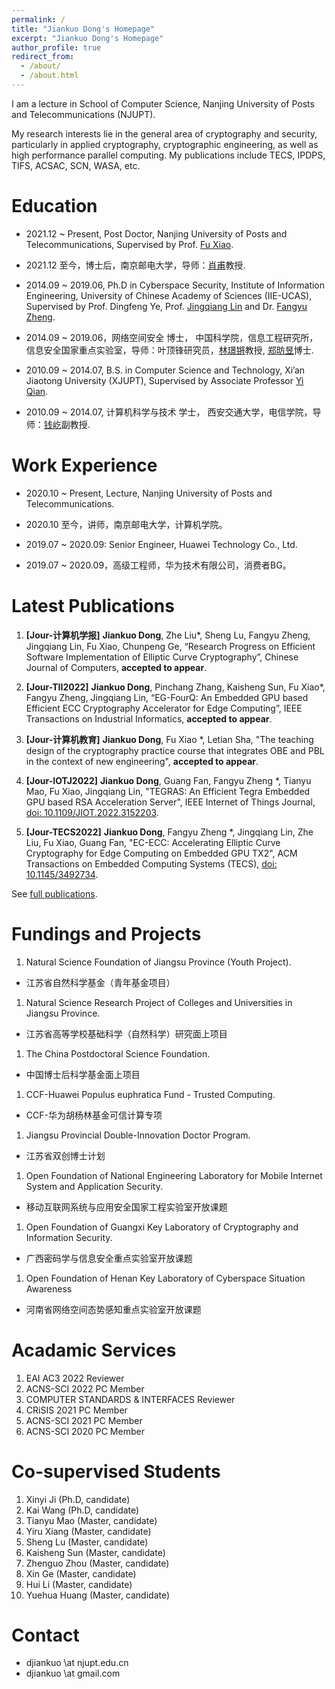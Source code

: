 ```yaml
---
permalink: /
title: "Jiankuo Dong's Homepage"
excerpt: "Jiankuo Dong's Homepage"
author_profile: true
redirect_from: 
  - /about/
  - /about.html
---
```


I am a lecture in School of Computer Science, Nanjing University of Posts and Telecommunications (NJUPT).

My research interests lie in the general area of cryptography and security, particularly in applied cryptography, cryptographic engineering, as well as high performance parallel computing. My publications include TECS, IPDPS, TIFS, ACSAC, SCN, WASA, etc.


Education
======
* 2021.12 ~ Present, Post Doctor, Nanjing University of Posts and Telecommunications, Supervised by Prof. [Fu Xiao](https://yjs.njupt.edu.cn/dsgl/nocontrol/college/dsfcxq.htm?dsJbxxId=9B9D05C52A832DCFE050007F01006EFE).
- 2021.12 至今，博士后，南京邮电大学，导师：[肖甫](https://yjs.njupt.edu.cn/dsgl/nocontrol/college/dsfcxq.htm?dsJbxxId=9B9D05C52A832DCFE050007F01006EFE)教授.

* 2014.09 ~ 2019.06, Ph.D in Cyberspace Security, Institute of Information Engineering, University of Chinese Academy of Sciences (IIE-UCAS), Supervised by Prof. Dingfeng Ye, Prof. [Jingqiang Lin](https://lin-jingqiang.github.io/) and Dr. [Fangyu Zheng](https://zhengfangyu.github.io/).
- 2014.09 ~ 2019.06，网络空间安全 博士， 中国科学院，信息工程研究所，信息安全国家重点实验室，导师：叶顶锋研究员，[林璟锵](https://lin-jingqiang.github.io/)教授, [郑昉昱](https://zhengfangyu.github.io/)博士.

* 2010.09 ~ 2014.07, B.S. in Computer Science and Technology, Xi’an Jiaotong University (XJUPT), Supervised by Associate Professor [Yi Qian](http://gr.xjtu.edu.cn/web/yqian).
- 2010.09 ~ 2014.07, 计算机科学与技术 学士， 西安交通大学，电信学院，导师：[钱屹](http://gr.xjtu.edu.cn/web/yqian)副教授.


Work Experience
======

* 2020.10 ~ Present, Lecture, Nanjing University of Posts and Telecommunications.
- 2020.10 至今，讲师，南京邮电大学，计算机学院。
* 2019.07 ~ 2020.09: Senior Engineer, Huawei Technology Co., Ltd.
- 2019.07 ~ 2020.09，高级工程师，华为技术有限公司，消费者BG。


Latest Publications
======

1. **[Jour-计算机学报]** **Jiankuo Dong**, Zhe Liu*, Sheng Lu, Fangyu Zheng, Jingqiang Lin, Fu Xiao, Chunpeng Ge, “Research Progress on Efficient Software Implementation of Elliptic Curve Cryptography”, Chinese Journal of Computers, **accepted to appear**.

1. **[Jour-TII2022]** **Jiankuo Dong**, Pinchang Zhang, Kaisheng Sun, Fu Xiao*, Fangyu Zheng, Jingqiang Lin, “EG-FourQ: An Embedded GPU based Efficient ECC Cryptography Accelerator for Edge Computing”, IEEE Transactions on Industrial Informatics, **accepted to appear**.

1. **[Jour-计算机教育]** **Jiankuo Dong**, Fu Xiao *, Letian Sha, "The teaching design of the cryptography practice course that integrates OBE and PBL in the context of new engineering", **accepted to appear**.

1. **[Jour-IOTJ2022]** **Jiankuo Dong**, Guang Fan, Fangyu Zheng *, Tianyu Mao, Fu Xiao, Jingqiang Lin, "TEGRAS: An Efficient Tegra Embedded GPU based RSA Acceleration Server",  IEEE Internet of Things Journal, [doi: 10.1109/JIOT.2022.3152203](https://ieeexplore.ieee.org/abstract/document/9716069).

1. **[Jour-TECS2022]** **Jiankuo Dong**, Fangyu Zheng *, Jingqiang Lin, Zhe Liu, Fu Xiao, Guang Fan, "EC-ECC: Accelerating Elliptic Curve Cryptography for Edge Computing on Embedded GPU TX2", ACM Transactions on Embedded Computing Systems (TECS),  [doi: 10.1145/3492734](https://dl.acm.org/doi/abs/10.1145/3492734).

See [full publications](/full-publications/).



Fundings and Projects
======

1. Natural Science Foundation of Jiangsu Province (Youth Project).
- 江苏省自然科学基金（青年基金项目）

1. Natural Science Research Project of Colleges and Universities in Jiangsu Province.
- 江苏省高等学校基础科学（自然科学）研究面上项目

1. The China Postdoctoral Science Foundation.
- 中国博士后科学基金面上项目

1. CCF-Huawei Populus euphratica Fund - Trusted Computing.
- CCF-华为胡杨林基金可信计算专项

1. Jiangsu Provincial Double-Innovation Doctor Program.
- 江苏省双创博士计划

1. Open Foundation of National Engineering Laboratory for Mobile Internet System and Application Security.
- 移动互联网系统与应用安全国家工程实验室开放课题


1. Open Foundation of Guangxi Key Laboratory of Cryptography and Information Security.
- 广西密码学与信息安全重点实验室开放课题

1. Open Foundation of Henan Key Laboratory of Cyberspace Situation Awareness
- 河南省网络空间态势感知重点实验室开放课题

Acadamic Services 
======

1. EAI AC3 2022 Reviewer
1. ACNS-SCI 2022 PC Member
1. COMPUTER STANDARDS & INTERFACES Reviewer
1. CRiSIS 2021 PC Member
1. ACNS-SCI 2021 PC Member
1. ACNS-SCI 2020 PC Member


Co-supervised Students 
======

1. Xinyi Ji (Ph.D, candidate)
1. Kai Wang (Ph.D, candidate)
1. Tianyu Mao (Master, candidate)
1. Yiru Xiang (Master, candidate)
1. Sheng Lu (Master, candidate)
1. Kaisheng Sun (Master, candidate)
1. Zhenguo Zhou (Master, candidate)
1. Xin Ge (Master, candidate)
1. Hui Li (Master, candidate)
1. Yuehua Huang (Master, candidate)



Contact 
======

- djiankuo \at njupt.edu.cn
- djiankuo \at gmail.com


<script type='text/javascript' id='clustrmaps' src='//cdn.clustrmaps.com/map_v2.js?cl=ffffff&w=a&t=tt&d=hDqGIHVAbAXvG5hcv2BATY4rMKoiFnu3w5ScoP2BCR8&co=8fa5b5'></script>


<!---
<script type="text/javascript" id="clstr_globe" src="//clustrmaps.com/globe.js?d=hDqGIHVAbAXvG5hcv2BATY4rMKoiFnu3w5ScoP2BCR8"></script>
-->

